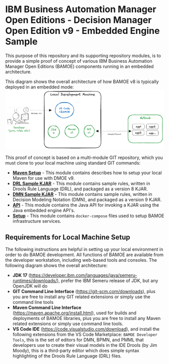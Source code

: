 # IBM Business Automation Manager Open Editions - Decision Manager Open Edition v9 - Embedded Engine Sample
This purpose of this repository and its supporting repository modules, is to provide a simple proof of concept of various IBM Business Automation Manager Open Editions (BAMOE) components running in an embedded architecture.

This diagram shows the overall architecture of how BAMOE v8 is typically deployed in an embedded mode:
![BAMOE Architecture (Infrastructure Services)](./doc/images/architecture.png)

This proof of concept is based on a multi-module GIT repository, which you must clone to your local machine using standard GIT commands:

- [**Maven Setup**](./maven/README.md) - This module contains describes how to setup your local Maven for use with DMOE v9.
- [**DRL Sample KJAR**](./drl-sample-kjar/README.md) - This module contains sample rules, written in Drools Rule Language (DRL), and packaged as a version 8 KJAR.
- [**DMN Sample KJAR**](./dmn-sample-kjar/README.md) - This module contains sample rules, written in Decision Modeling Notation (DMN), and packaged as a version 9 KJAR.
- [**API**](./api/README.md) - This module contains the Java API for invoking a KJAR using the Java embedded engine API's.
- [**Setup**](./setup/README.md) - This module contains `docker-compose` files used to setup BAMOE infrastructure services.

## Requirements for Local Machine Setup
The following instructions are helpful in setting up your local environment in order to do BAMOE development.  All functions of BAMOE are available from the developer workstation, including web-based tools and consoles. The following diagram shows the overall architecture:

- **JDK 17** (https://developer.ibm.com/languages/java/semeru-runtimes/downloads/), prefer the IBM Semeru release of JDK, but any OpenJDK will do
- **GIT Command Line Interface** (https://git-scm.com/downloads), plus you are free to install any GIT related extensions or simply use the command line tools
- **Maven Command Line Interface** (https://maven.apache.org/install.html), used for builds and deployments of BAMOE libraries, plus you are free to install any Maven related extensions or simply use command line tools.
- **VS Code IDE** (https://code.visualstudio.com/download), and install the following extensions from the VS Code Marketplace:
`BAMOE Developer Tools`, this is the set of editors for DMN, BPMN, and PMML that developers use to create their visual models in the IDE Drools (by Jim Moody), this is a third-party editor which does simple syntax highlighting of the Drools Rule Language (DRL) files.

